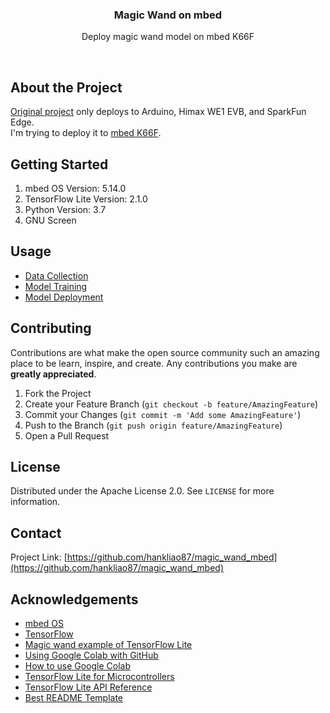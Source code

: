 <p align="center">
<h3 align="center">Magic Wand on mbed</h3>

<p align="center">
Deploy magic wand model on mbed K66F
</p>

<p align="center">
<a href="https://github.com/hankliao87/magic_wand_mbed/graphs/contributors">
<img src="https://img.shields.io/github/contributors/hankliao87/magic_wand_mbed.svg?style=flat-square" alt=""></a>
<a href="https://github.com/hankliao87/magic_wand_mbed/network/members">
<img src="https://img.shields.io/github/forks/hankliao87/magic_wand_mbed.svg?style=flat-square" alt=""></a>
<a href="https://github.com/hankliao87/magic_wand_mbed/stargazers">
<img src="https://img.shields.io/github/stars/hankliao87/magic_wand_mbed.svg?style=flat-square" alt=""></a>
<a href="https://github.com/hankliao87/magic_wand_mbed/issues">
<img src="https://img.shields.io/github/issues/hankliao87/magic_wand_mbed.svg?style=flat-square" alt=""></a>
<a href="https://github.com/hankliao87/magic_wand_mbed/blob/master/LICENSE.txt">
<img src="https://img.shields.io/github/license/hankliao87/magic_wand_mbed.svg?style=flat-square" alt=""></a>
</p>

</p>

## About the Project
[Original project](https://github.com/tensorflow/tensorflow/tree/r2.1/tensorflow/lite/experimental/micro/examples/magic_wand) only deploys to Arduino, Himax WE1 EVB, and SparkFun Edge.  
I'm trying to deploy it to [mbed K66F](https://os.mbed.com/platforms/FRDM-K66F/).

## Getting Started

1. mbed OS Version: 5.14.0
2. TensorFlow Lite Version: 2.1.0
3. Python Version: 3.7
4. GNU Screen

## Usage

- [Data Collection](src/data_collect/)
- [Model Training](src/model_train/)
- [Model Deployment](src/model_deploy/)

## Contributing

Contributions are what make the open source community such an amazing place to be learn, inspire, and create. Any contributions you make are **greatly appreciated**.

1. Fork the Project
2. Create your Feature Branch (`git checkout -b feature/AmazingFeature`)
3. Commit your Changes (`git commit -m 'Add some AmazingFeature'`)
4. Push to the Branch (`git push origin feature/AmazingFeature`)
5. Open a Pull Request

## License

Distributed under the Apache License 2.0. See `LICENSE` for more information.

## Contact

Project Link: [https://github.com/hankliao87/magic_wand_mbed](https://github.com/hankliao87/magic_wand_mbed)

## Acknowledgements
- [mbed OS](https://github.com/ARMmbed/mbed-os)
- [TensorFlow](https://github.com/tensorflow/tensorflow/)
- [Magic wand example of TensorFlow Lite](https://github.com/tensorflow/tensorflow/tree/master/tensorflow/lite/micro/examples/magic_wand)
- [Using Google Colab with GitHub](https://colab.research.google.com/github/googlecolab/colabtools/blob/master/notebooks/colab-github-demo.ipynb)
- [How to use Google Colab](https://www.geeksforgeeks.org/how-to-use-google-colab/)
- [TensorFlow Lite for Microcontrollers](https://www.tensorflow.org/lite/microcontrollers)
- [TensorFlow Lite API Reference](https://www.tensorflow.org/lite/api_docs/cc)
- [Best README Template](https://github.com/othneildrew/Best-README-Template)

